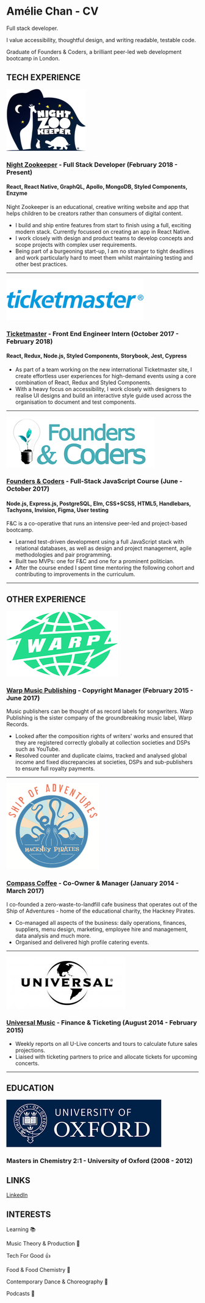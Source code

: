 # Amélie Chan - CV

Full stack developer.

I value accessibility, thoughtful design, and writing readable, testable code.

Graduate of Founders & Coders, a brilliant peer-led web development bootcamp in London.

## TECH EXPERIENCE

![](/images/night-zoo-logo.png?raw=true 'Night Zookeeper Logo')

### [Night Zookeeper](https://www.nightzookeeper.com/) - Full Stack Developer (February 2018 - Present)

#### React, React Native, GraphQL, Apollo, MongoDB, Styled Components, Enzyme

Night Zookeeper is an educational, creative writing website and app that helps children to be creators rather than consumers of digital content.

* I build and ship entire features from start to finish using a full, exciting modern stack. Currently focussed on creating an app in React Native.
* I work closely with design and product teams to develop concepts and scope projects with complex user requirements.
* Being part of a burgeoning start-up, I am no stranger to tight deadlines and work particularly hard to meet them whilst maintaining testing and other best practices.

---

![](/images/tm-logo.png?raw=true 'Ticketmaster Logo')

### [Ticketmaster](https://www.ticketmaster.co.uk/) - Front End Engineer Intern (October 2017 - February 2018)

#### React, Redux, Node.js, Styled Components, Storybook, Jest, Cypress

* As part of a team working on the new international Ticketmaster site, I create effortless user experiences for high-demand events using a core combination of React, Redux and Styled Components.
* With a heavy focus on accessibility, I work closely with designers to realise UI designs and build an interactive style guide used across the organisation to document and test components.

---

![](/images/fac-logo.png?raw=true 'F&C Logo')

### [Founders & Coders](https://foundersandcoders.com/) - Full-Stack JavaScript Course (June - October 2017)

#### Node.js, Express.js, PostgreSQL, Elm, CSS+SCSS, HTML5, Handlebars, Tachyons, Invision, Figma, User testing

F&C is a co-operative that runs an intensive peer-led and project-based bootcamp.

* Learned test-driven development using a full JavaScript stack with relational databases, as well as design and project management, agile methodologies and pair programming.
* Built two MVPs: one for F&C and one for a prominent politician.
* After the course ended I spent time mentoring the following cohort and contributing to improvements in the curriculum.

---

## OTHER EXPERIENCE

![](/images/warp-logo.png?raw=true 'Warp Logo')

### [Warp Music Publishing](http://warppublishing.net/) - Copyright Manager (February 2015 - June 2017)

Music publishers can be thought of as record labels for songwriters. Warp Publishing is the sister company of the groundbreaking music label, Warp Records.

* Looked after the composition rights of writers' works and ensured that they are registered correctly globally at collection societies and DSPs such as YouTube.
* Resolved counter and duplicate claims, tracked and analysed global income and fixed discrepancies at societies, DSPs and sub-publishers to ensure full royalty payments.

---

![](/images/ship-logo.png?raw=true 'Ship Logo')

### [Compass Coffee](http://www.hackneypirates.org/cafe/) - Co-Owner & Manager (January 2014 - March 2017)

I co-founded a zero-waste-to-landfill cafe business that operates out of the Ship of Adventures - home of the educational charity, the Hackney Pirates.

* Co-managed all aspects of the business: daily operations, finances, suppliers, menu design, marketing, employee hire and management, data analysis and much more.
* Organised and delivered high profile catering events.

---

![](/images/universal-logo.png?raw=true 'Universal Logo')

### [Universal Music](https://www.universalmusic.com/) - Finance & Ticketing (August 2014 - February 2015)

* Weekly reports on all U-Live concerts and tours to calculate future sales projections.
* Liaised with ticketing partners to price and allocate tickets for upcoming concerts.

---

## EDUCATION

![](/images/oxford-logo.png?raw=true 'University of Oxford')

### Masters in Chemistry 2:1 - University of Oxford (2008 - 2012)

## LINKS

[LinkedIn](https://www.linkedin.com/in/am%C3%A9lie-chan-413aa77b/)

## INTERESTS

Learning :books:

Music Theory & Production :musical_keyboard:

Tech For Good :+1:

Food & Food Chemistry :ramen:

Contemporary Dance & Choreography :dancer:

Podcasts :thought_balloon:
